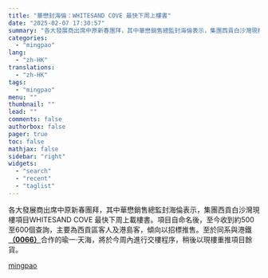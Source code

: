 ```yaml
---
title: "華懋封海倫：WHITESAND COVE 最快下周上樓書"
date: "2025-02-07 17:30:57"
summary: "各大發展商出席中原新春團拜，其中華懋銷售總監封海倫表示，集團西貢白沙灣現樓項目WHITESAND ..."
categories:
  - "mingpao"
lang:
  - "zh-HK"
translations:
  - "zh-HK"
tags:
  - "mingpao"
menu: ""
thumbnail: ""
lead: ""
comments: false
authorbox: false
pager: true
toc: false
mathjax: false
sidebar: "right"
widgets:
  - "search"
  - "recent"
  - "taglist"
---
```


各大發展商出席中原新春團拜，其中華懋銷售總監封海倫表示，集團西貢白沙灣現樓項目WHITESAND COVE 最快下周上載樓書。項目自命名後，至今收到約500至600個查詢，主要為西貢區客人及港島客，傾向以招標推售。至於同系與港鐵[**（0066）**](stock1.php?code=0066)合作的瑜一·天海，將於今周內進行交樓程序，稍後以現樓重推項目餘貨。

[mingpao](https://finance.mingpao.com/fin/instantp/20250207/1738919856523/%e8%8f%af%e6%87%8b%e5%b0%81%e6%b5%b7%e5%80%ab-whitesand-cove-%e6%9c%80%e5%bf%ab%e4%b8%8b%e5%91%a8%e4%b8%8a%e6%a8%93%e6%9b%b8)
